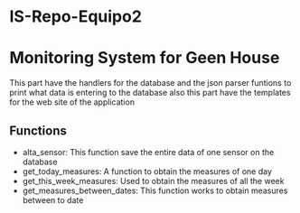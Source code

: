 # IS-Repo-Equipo2
# Monitoring System for Geen House

This part have the handlers for the database and the json parser funtions to print what data is entering to the database also
this part have the templates for the web site of the application

## Functions

- alta_sensor: This function save the entire data of one sensor on the database
- get_today_measures: A function to obtain the measures of one day
- get_this_week_measures: Used to obtain the measures of all the week
- get_measures_between_dates: This function works to obtain measures between to date

